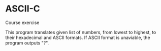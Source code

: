 # ASCII-C
Course exercise

This program translates given list of numbers, from lowest to highest, to their hexadecimal and ASCII formats. If ASCII format is unaviable, the program outputs "?".
